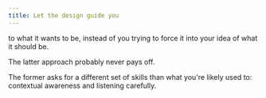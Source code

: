 ```yaml
---
title: Let the design guide you
---
```


to what it wants to be, instead of you trying to force it into your idea of what it should be.

The latter approach probably never pays off.

The former asks for a different set of skills than what you're likely used to: contextual awareness and listening carefully.

